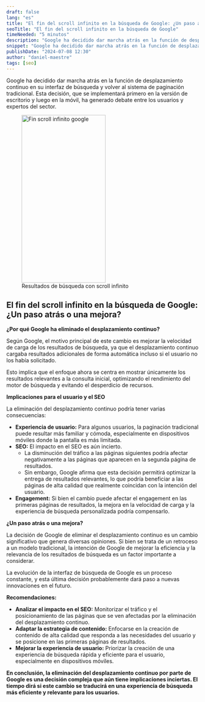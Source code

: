 ```yaml
---
draft: false
lang: "es"
title: "El fin del scroll infinito en la búsqueda de Google: ¿Un paso atrás o una mejora?"
seoTitle: "El fin del scroll infinito en la búsqueda de Google"
timeNeeded: "5 minutos"
description: "Google ha decidido dar marcha atrás en la función de desplazamiento continuo en su interfaz de búsqueda y volver al sistema de paginación tradicional. Descubre las implicaciones de esta decisión y cómo podría afectar al SEO y a la experiencia de usuario."
snippet: "Google ha decidido dar marcha atrás en la función de desplazamiento continuo en su interfaz de búsqueda y volver al sistema de paginación tradicional"
publishDate: "2024-07-08 12:30"
author: "daniel-maestre"
tags: [seo]
---
```


Google ha decidido dar marcha atrás en la función de desplazamiento continuo en su interfaz de búsqueda y volver al sistema de paginación tradicional. Esta decisión, que se implementará primero en la versión de escritorio y luego en la móvil, ha generado debate entre los usuarios y expertos del sector.

<figure>
<img class="mx-auto" src="/blogImages/fin-scroll-infinito-google.webp" title="Fin scroll infinito google" alt="Fin scroll infinito google" width="220" height="440" loading="lazy"/>
<figcaption class="text-center">Resultados de búsqueda con scroll infinito<figcaption>
</figure>

## El fin del scroll infinito en la búsqueda de Google: ¿Un paso atrás o una mejora?

**¿Por qué Google ha eliminado el desplazamiento continuo?**

Según Google, el motivo principal de este cambio es mejorar la velocidad de carga de los resultados de búsqueda, ya que el desplazamiento continuo cargaba resultados adicionales de forma automática incluso si el usuario no los había solicitado. 

Esto implica que el enfoque ahora se centra en mostrar únicamente los resultados relevantes a la consulta inicial, optimizando el rendimiento del motor de búsqueda y evitando el desperdicio de recursos.

**Implicaciones para el usuario y el SEO**

La eliminación del desplazamiento continuo podría tener varias consecuencias:

* **Experiencia de usuario:** Para algunos usuarios, la paginación tradicional puede resultar más familiar y cómoda, especialmente en dispositivos móviles donde la pantalla es más limitada. 
* **SEO:**  El impacto en el SEO es aún incierto.  
    * La disminución del tráfico a las páginas siguientes podría afectar negativamente a las páginas que aparecen en la segunda página de resultados. 
    * Sin embargo, Google afirma que esta decisión permitirá optimizar la entrega de resultados relevantes, lo que podría beneficiar a las páginas de alta calidad que realmente coincidan con la intención del usuario. 
* **Engagement:** Si bien el cambio puede afectar el engagement en las primeras páginas de resultados, la mejora en la velocidad de carga y la experiencia de búsqueda personalizada podría compensarlo.

**¿Un paso atrás o una mejora?**

La decisión de Google de eliminar el desplazamiento continuo es un cambio significativo que genera diversas opiniones. Si bien se trata de un retroceso a un modelo tradicional, la intención de Google de mejorar la eficiencia y la relevancia de los resultados de búsqueda es un factor importante a considerar.

La evolución de la interfaz de búsqueda de Google es un proceso constante, y esta última decisión probablemente dará paso a nuevas innovaciones en el futuro. 

**Recomendaciones:**

* **Analizar el impacto en el SEO:** Monitorizar el tráfico y el posicionamiento de las páginas que se ven afectadas por la eliminación del desplazamiento continuo.
* **Adaptar la estrategia de contenido:**  Enfocarse en la creación de contenido de alta calidad que responda a las necesidades del usuario y se posicione en las primeras páginas de resultados.
* **Mejorar la experiencia de usuario:** Priorizar la creación de una experiencia de búsqueda rápida y eficiente para el usuario, especialmente en dispositivos móviles.

**En conclusión, la eliminación del desplazamiento continuo por parte de Google es una decisión compleja que aún tiene implicaciones inciertas. El tiempo dirá si este cambio se traducirá en una experiencia de búsqueda más eficiente y relevante para los usuarios.**
